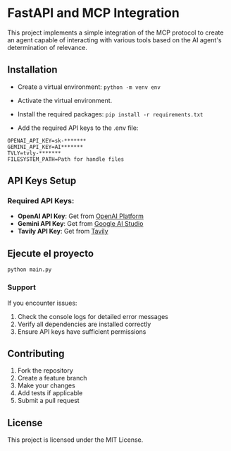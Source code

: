 # FastAPI and MCP Integration

This project implements a simple integration of the MCP protocol to create an agent capable of interacting with various tools based on the AI agent's determination of relevance.

## Installation

- Create a virtual environment:
  `python -m venv env`
- Activate the virtual environment.

- Install the required packages:
  `pip install -r requirements.txt`

- Add the required API keys to the .env file:

```
OPENAI_API_KEY=sk-*******
GEMINI_API_KEY=AI*******
TVLY=tvly-*******
FILESYSTEM_PATH=Path for handle files
```

## API Keys Setup

### Required API Keys:

- **OpenAI API Key**: Get from [OpenAI Platform](https://platform.openai.com/api-keys)
- **Gemini API Key**: Get from [Google AI Studio](https://aistudio.google.com/app/apikey)
- **Tavily API Key**: Get from [Tavily](https://tavily.com/)

## Ejecute el proyecto

```
python main.py
```

### Support

If you encounter issues:

1. Check the console logs for detailed error messages
2. Verify all dependencies are installed correctly
3. Ensure API keys have sufficient permissions

## Contributing

1. Fork the repository
2. Create a feature branch
3. Make your changes
4. Add tests if applicable
5. Submit a pull request

## License

This project is licensed under the MIT License.
